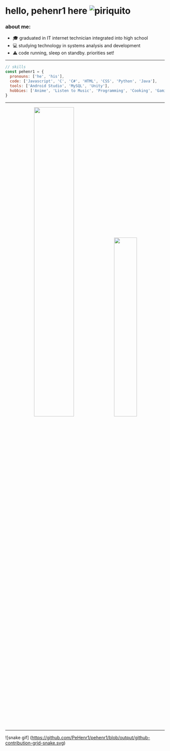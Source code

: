 # hello, pehenr1 here ![piriquito](https://camo.githubusercontent.com/f53c0bfbaab03fb628447c8c37d2ea7d78f61528e1c8d14795d363f46e47f01f/68747470733a2f2f63756c746f667468657061727479706172726f742e636f6d2f706172726f74732f68642f737461626c65706172726f742e676966)

### about me:
- :mortar_board: graduated in IT internet technician integrated into high school       
- :computer: studying technology in systems analysis and development
- :warning: code running, sleep on standby. priorities set!
---
                                                                                                                         
```javascript
// skills
const pehenr1 = {
  pronouns: ['he', 'his'],
  code: ['Javascript', 'C', 'C#', 'HTML', 'CSS', 'Python', 'Java'],
  tools: ['Android Studio', 'MySQL', 'Unity'],
  hobbies: ['Anime', 'Listen to Music', 'Programming', 'Cooking', 'Gaming']
}
```

---

<div align='center'>
  <img width="50%"  src="https://github-readme-stats.vercel.app/api?username=pehenr1&show_icons=true&theme=radical&include_all_commits=true&count_private=true">
  <img width="38%" src="https://github-readme-stats.vercel.app/api/top-langs/?username=pehenr1&layout=compact&langs_count=16&theme=radical"/>
</div>

---

![snake gif] (https://github.com/PeHenr1/pehenr1/blob/output/github-contribution-grid-snake.svg)
